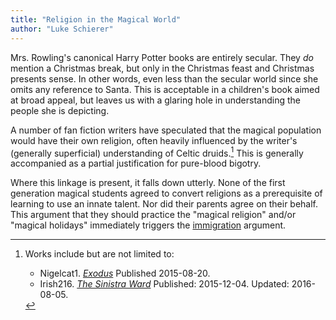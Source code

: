 ```yaml
---
title: "Religion in the Magical World"
author: "Luke Schierer"
---
```


Mrs. Rowling's canonical Harry Potter books are entirely secular.  They 
*do* mention a Christmas break, but only in the Christmas feast and 
Christmas presents sense.  In other words, even less than the secular 
world since she omits any reference to Santa.  This is acceptable in a 
children's book aimed at broad appeal, but leaves us with a glaring 
hole in understanding the people she is depicting.

A number of fan fiction writers have speculated that the magical population
would have their own religion, often heavily influenced by the writer's
(generally superficial) understanding of Celtic druids.[^220715-1] This is
generally accompanied as a partial justification for pure-blood bigotry.

Where this linkage is present, it falls down utterly.  None of the first 
generation magical students agreed to convert religions as a 
prerequisite of learning to use an innate talent.  Nor did their 
parents agree on their behalf.  This argument that they should practice 
the "magical religion" and/or "magical holidays" immediately triggers 
the [immigration] argument.

[immigration]: <../immigration/>

[^220715-1]: Works include but are not limited to:
    * Nigelcat1. _[Exodus](https://www.fanfiction.net/s/11460241)_
      Published 2015-08-20. 
    * Irish216. _[The Sinistra Ward](https://www.fanfiction.net/s/11650059/)_
      Published: 2015-12-04. Updated: 2016-08-05.
